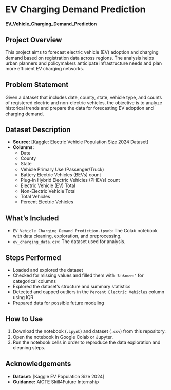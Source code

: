 # EV Charging Demand Prediction

**EV_Vehicle_Charging_Demand_Prediction**

## Project Overview
This project aims to forecast electric vehicle (EV) adoption and charging demand based on registration data across regions. The analysis helps urban planners and policymakers anticipate infrastructure needs and plan more efficient EV charging networks.

## Problem Statement
Given a dataset that includes date, county, state, vehicle type, and counts of registered electric and non-electric vehicles, the objective is to analyze historical trends and prepare the data for forecasting EV adoption and charging demand.

## Dataset Description

- **Source:** [Kaggle: Electric Vehicle Population Size 2024 Dataset]
- **Columns:**
    - Date
    - County
    - State
    - Vehicle Primary Use (Passenger/Truck)
    - Battery Electric Vehicles (BEVs) count
    - Plug-In Hybrid Electric Vehicles (PHEVs) count
    - Electric Vehicle (EV) Total
    - Non-Electric Vehicle Total
    - Total Vehicles
    - Percent Electric Vehicles

## What’s Included

- `EV_Vehicle_Charging_Demand_Prediction.ipynb`: The Colab notebook with data cleaning, exploration, and preprocessing.
- `ev_charging_data.csv`: The dataset used for analysis.

## Steps Performed

- Loaded and explored the dataset
- Checked for missing values and filled them with `'Unknown'` for categorical columns
- Explored the dataset’s structure and summary statistics
- Detected and capped outliers in the `Percent Electric Vehicles` column using IQR
- Prepared data for possible future modeling

## How to Use

1. Download the notebook (`.ipynb`) and dataset (`.csv`) from this repository.
2. Open the notebook in Google Colab or Jupyter.
3. Run the notebook cells in order to reproduce the data exploration and cleaning steps.

## Acknowledgements

- **Dataset:** [Kaggle EV Population Size 2024]
- **Guidance:** AICTE Skill4Future Internship
